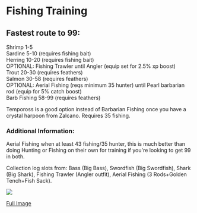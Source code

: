 # Fishing Training

## Fastest route to 99:

Shrimp 1-5  
Sardine 5-10 \(requires fishing bait\)  
Herring 10-20 \(requires fishing bait\)  
OPTIONAL: Fishing Trawler until Angler \(equip set for 2.5% xp boost\)  
Trout 20-30 \(requires feathers\)  
Salmon 30-58 \(requires feathers\)  
OPTIONAL: Aerial Fishing \(reqs minimum 35 hunter\) until Pearl barbarian rod \(equip for 5% catch boost\)  
Barb Fishing 58-99 \(requires feathers\)

Tempoross is a good option instead of Barbarian Fishing once you have a crystal harpoon from Zalcano. Requires 35 fishing.

### Additional Information:

Aerial Fishing when at least 43 fishing/35 hunter, this is much better than doing Hunting or Fishing on their own for training if you're looking to get 99 in both.

Collection log slots from: Bass \(Big Bass\), Swordfish \(Big Swordfish\), Shark \(Big Shark\), Fishing Trawler \(Angler outfit\), Aerial Fishing \(3 Rods+Golden Tench+Fish Sack\).

 

![](../../.gitbook/assets/fishingxp.png)

[Full Image](https://i.imgur.com/0PUaA3J.png)




